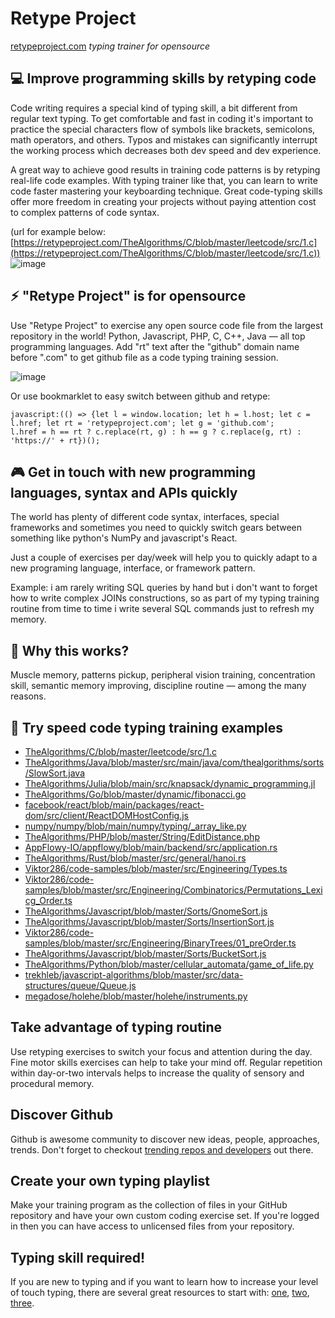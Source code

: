 # Retype Project

[retypeproject.com](https://retypeproject.com/) _typing trainer for opensource_

## :computer: Improve programming skills by retyping code

Code writing requires a special kind of typing skill, a bit different from regular text typing. To get comfortable and fast in coding it's important to practice the special characters flow of symbols like brackets, semicolons, math operators, and others. Typos and mistakes can significantly interrupt the working process which decreases both dev speed and dev experience.

A great way to achieve good results in training code patterns is by retyping real-life code examples. With typing trainer like that, you can learn to write code faster mastering your keyboarding technique. Great code-typing skills offer more freedom in creating your projects without paying attention cost to complex patterns of code syntax.

(url for example below: [https://retypeproject.com/TheAlgorithms/C/blob/master/leetcode/src/1.c](https://retypeproject.com/TheAlgorithms/C/blob/master/leetcode/src/1.c))
![image](https://user-images.githubusercontent.com/13506547/150652323-225dc326-1ce4-466a-b4e3-e28d304b4bd5.png)


## :zap: "Retype Project" is for opensource
Use "Retype Project" to exercise any open source code file from the largest repository in the world!
Python, Javascript, PHP, C, C++, Java — all top programming languages.
Add "rt" text after the "github" domain name before ".com" to get github file as a code typing training session.

![image](https://user-images.githubusercontent.com/13506547/150652550-bff87433-f272-479a-a0e2-e97cad0280e2.png)



Or use bookmarklet to easy switch between github and retype:
```
javascript:(() => {let l = window.location; let h = l.host; let c = l.href; let rt = 'retypeproject.com'; let g = 'github.com';
l.href = h == rt ? c.replace(rt, g) : h == g ? c.replace(g, rt) : 'https://' + rt})();
```

## :video_game: Get in touch with new programming languages, syntax and APIs quickly
The world has plenty of different code syntax, interfaces, special frameworks and sometimes you need to quickly switch gears between something like python's NumPy and javascript's React.

Just a couple of exercises per day/week will help you to quickly adapt to a new programing language, interface, or framework pattern.

Example: i am rarely writing SQL queries by hand but i don't want to forget how to write complex JOINs constructions, so as part of my typing training routine from time to time i write several SQL commands just to refresh my memory.

## :mechanical_arm: Why this works?
Muscle memory, patterns pickup, peripheral vision training, concentration skill, semantic memory improving, discipline routine — among the many reasons.

## :eyes: Try speed code typing training examples
- [TheAlgorithms/C/blob/master/leetcode/src/1.c](https://retypeproject.com/TheAlgorithms/C/blob/master/leetcode/src/1.c)
- [TheAlgorithms/Java/blob/master/src/main/java/com/thealgorithms/sorts/SlowSort.java](https://retypeproject.com/TheAlgorithms/Java/blob/master/src/main/java/com/thealgorithms/sorts/SlowSort.java)
- [TheAlgorithms/Julia/blob/main/src/knapsack/dynamic_programming.jl](https://retypeproject.com/TheAlgorithms/Julia/blob/main/src/knapsack/dynamic_programming.jl)
- [TheAlgorithms/Go/blob/master/dynamic/fibonacci.go](https://retypeproject.com/TheAlgorithms/Go/blob/master/dynamic/fibonacci.go)
- [facebook/react/blob/main/packages/react-dom/src/client/ReactDOMHostConfig.js](https://retypeproject.com/facebook/react/blob/main/packages/react-dom/src/client/ReactDOMHostConfig.js)
- [numpy/numpy/blob/main/numpy/typing/_array_like.py](https://retypeproject.com/numpy/numpy/blob/main/numpy/typing/_array_like.py)
- [TheAlgorithms/PHP/blob/master/String/EditDistance.php](https://retypeproject.com/TheAlgorithms/PHP/blob/master/String/EditDistance.php)
- [AppFlowy-IO/appflowy/blob/main/backend/src/application.rs](https://retypeproject.com/AppFlowy-IO/appflowy/blob/main/backend/src/application.rs)
- [TheAlgorithms/Rust/blob/master/src/general/hanoi.rs](https://retypeproject.com/TheAlgorithms/Rust/blob/master/src/general/hanoi.rs)
- [Viktor286/code-samples/blob/master/src/Engineering/Types.ts](https://retypeproject.com/Viktor286/code-samples/blob/master/src/Engineering/Types.ts)
- [Viktor286/code-samples/blob/master/src/Engineering/Combinatorics/Permutations_Lexicg_Order.ts](https://retypeproject.com/Viktor286/code-samples/blob/master/src/Engineering/Combinatorics/Permutations_Lexicg_Order.ts)
- [TheAlgorithms/Javascript/blob/master/Sorts/GnomeSort.js](https://retypeproject.com/TheAlgorithms/Javascript/blob/master/Sorts/GnomeSort.js)
- [TheAlgorithms/Javascript/blob/master/Sorts/InsertionSort.js](https://retypeproject.com/TheAlgorithms/Javascript/blob/master/Sorts/InsertionSort.js)
- [Viktor286/code-samples/blob/master/src/Engineering/BinaryTrees/01_preOrder.ts](https://retypeproject.com/Viktor286/code-samples/blob/master/src/Engineering/BinaryTrees/01_preOrder.ts)
- [TheAlgorithms/Javascript/blob/master/Sorts/BucketSort.js](https://retypeproject.com/TheAlgorithms/Javascript/blob/master/Sorts/BucketSort.js)
- [TheAlgorithms/Python/blob/master/cellular_automata/game_of_life.py](https://retypeproject.com/TheAlgorithms/Python/blob/master/cellular_automata/game_of_life.py)
- [trekhleb/javascript-algorithms/blob/master/src/data-structures/queue/Queue.js](https://retypeproject.com/trekhleb/javascript-algorithms/blob/master/src/data-structures/queue/Queue.js)
- [megadose/holehe/blob/master/holehe/instruments.py](https://retypeproject.com/megadose/holehe/blob/master/holehe/instruments.py)

## Take advantage of typing routine
Use retyping exercises to switch your focus and attention during the day. Fine motor skills exercises can help to take your mind off.  Regular repetition within day-or-two intervals helps to increase the quality of sensory and procedural memory.

## Discover Github
Github is awesome community to discover new ideas, people, approaches, trends.
Don't forget to checkout [trending repos and developers](https://github.com/trending?since=weekly) out there.

## Create your own typing playlist
Make your training program as the collection of files in your GitHub repository and have your own custom coding exercise set.
If you're logged in then you can have access to unlicensed files from your repository.

## Typing skill required!
If you are new to typing and if you want to learn how to increase your level of touch typing, there are several great resources to start with: [one](https://www.typing.com/), [two](https://www.ratatype.com/learn/), [three](https://www.keybr.com/).
